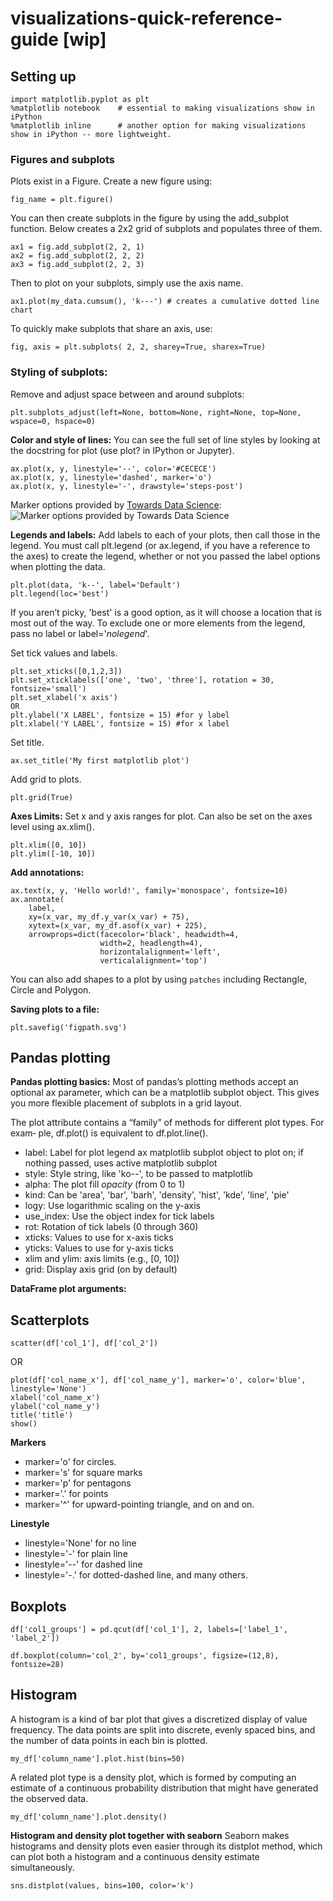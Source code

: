 
# visualizations-quick-reference-guide [wip]

## Setting up

    import matplotlib.pyplot as plt
    %matplotlib notebook 	# essential to making visualizations show in iPython
    %matplotlib inline 		# another option for making visualizations show in iPython -- more lightweight.

### Figures and subplots
Plots exist in a Figure. Create a new figure using:

    fig_name = plt.figure()

You can then create subplots in the figure by using the add_subplot function. Below creates a 2x2 grid of subplots and populates three of them.

    ax1 = fig.add_subplot(2, 2, 1) 
    ax2 = fig.add_subplot(2, 2, 2) 
    ax3 = fig.add_subplot(2, 2, 3)

Then to plot on your subplots, simply use the axis name.

    ax1.plot(my_data.cumsum(), 'k---') # creates a cumulative dotted line chart

To quickly make subplots that share an axis, use:

    fig, axis = plt.subplots( 2, 2, sharey=True, sharex=True)

### Styling of subplots:
Remove and adjust space between and around subplots:

    plt.subplots_adjust(left=None, bottom=None, right=None, top=None, wspace=0, hspace=0)

**Color and style of lines:**
You can see the full set of line styles by looking at the docstring for plot (use plot? in IPython or Jupyter).

    ax.plot(x, y, linestyle='--', color='#CECECE')
    ax.plot(x, y, linestyle='dashed', marker='o')
    ax.plot(x, y, linestyle='-', drawstyle='steps-post')

Marker options provided by [Towards Data Science](https://towardsdatascience.com/all-your-matplotlib-questions-answered-420dd95cb4ff):
![Marker options provided by Towards Data Science](https://cdn-images-1.medium.com/max/1600/1*j9c5-jeNtFSomokdYMeaiA.png)

**Legends and labels:**
Add labels to each of your plots, then call those in the legend. You must call plt.legend (or ax.legend, if you have a reference to the axes) to create the legend, whether or not you passed the label options when plotting the data.

    plt.plot(data, 'k--', label='Default')
    plt.legend(loc='best')
If you aren’t picky, 'best' is a good option, as it will choose a location that is most out of the way. To exclude one or more elements from the legend, pass no label or label='_nolegend_'.

Set tick values and labels.

    plt.set_xticks([0,1,2,3])
    plt.set_xticklabels(['one', 'two', 'three'], rotation = 30, fontsize='small')
    plt.set_xlabel('x axis')
    OR
    plt.ylabel('X LABEL', fontsize = 15) #for y label  
    plt.xlabel('Y LABEL', fontsize = 15) #for x label

Set title.

    ax.set_title('My first matplotlib plot')
Add grid to plots.

    plt.grid(True)

**Axes Limits:**
Set x and y axis ranges for plot. Can also be set on the axes level using ax.xlim().

    plt.xlim([0, 10])
    plt.ylim([-10, 10])

**Add annotations:**

    ax.text(x, y, 'Hello world!', family='monospace', fontsize=10)
    ax.annotate(
	    label, 
	    xy=(x_var, my_df.y_var(x_var) + 75), 
	    xytext=(x_var, my_df.asof(x_var) + 225), 
	    arrowprops=dict(facecolor='black', headwidth=4, 
					    width=2, headlength=4), 
					    horizontalalignment='left', 
					    verticalalignment='top')

You can also add shapes to a plot by using `patches` including Rectangle, Circle and Polygon.

**Saving plots to a file:**

    plt.savefig('figpath.svg')

## Pandas plotting

**Pandas plotting basics:**
Most of pandas’s plotting methods accept an optional ax parameter, which can be a matplotlib subplot object. This gives you more flexible placement of subplots in a grid layout.

The plot attribute contains a “family” of methods for different plot types. For exam‐ ple, df.plot() is equivalent to df.plot.line(). 
- label: Label for plot legend ax matplotlib subplot object to plot on; if nothing passed, uses active matplotlib subplot 
- style: Style string, like 'ko--', to be passed to matplotlib 
- alpha: The plot fill *opacity* (from 0 to 1) 
- kind: Can be 'area', 'bar', 'barh', 'density', 'hist', 'kde', 'line', 'pie' 
- logy: Use logarithmic scaling on the y-axis 
- use_index: Use the object index for tick labels 
- rot: Rotation of tick labels (0 through 360) 
- xticks: Values to use for x-axis ticks 
- yticks: Values to use for y-axis ticks 
- xlim and ylim: axis limits (e.g., [0, 10]) 
- grid: Display axis grid (on by default)

**DataFrame plot arguments:**


## Scatterplots

    scatter(df['col_1'], df['col_2'])

OR 

    plot(df['col_name_x'], df['col_name_y'], marker='o', color='blue', linestyle='None')
    xlabel('col_name_x')
    ylabel('col_name_y')
    title('title')
    show()

**Markers**
-   marker='o' for circles. 
-   marker='s' for square marks
-   marker='p' for pentagons
-   marker='.' for points
-   marker='^' for upward-pointing triangle, and on and on.

**Linestyle**
-   linestyle='None' for no line
-   linestyle='-' for plain line
-   linestyle='--' for dashed line
-   linestyle='-.' for dotted-dashed line, and many others.

## Boxplots

    df['col1_groups'] = pd.qcut(df['col_1'], 2, labels=['label_1', 'label_2'])
    
    df.boxplot(column='col_2', by='col1_groups', figsize=(12,8), fontsize=28)

## Histogram
A histogram is a kind of bar plot that gives a discretized display of value frequency. The data points are split into discrete, evenly spaced bins, and the number of data points in each bin is plotted.

    my_df['column_name'].plot.hist(bins=50)

A related plot type is a density plot, which is formed by computing an estimate of a continuous probability distribution that might have generated the observed data.

    my_df['column_name'].plot.density()

**Histogram and density plot together with seaborn**
Seaborn makes histograms and density plots even easier through its distplot method, which can plot both a histogram and a continuous density estimate simultaneously.

    sns.distplot(values, bins=100, color='k')



<!--stackedit_data:
eyJoaXN0b3J5IjpbLTEwMTUyMjc3NzksMTM2Nzg0MzcxMCwxND
Y5MTMzMDg2LC0yMDA3NDU5NTQ0LC0yMTE0MDA2NDA2LC0xNjg2
Mzc3NTc5LC05NzExOTYzODIsNDE1NjIwMjQ4LDkzNTk0OTQxNy
wxNTM2NDU0NDQyLDIwNjkzMjU1ODZdfQ==
-->
